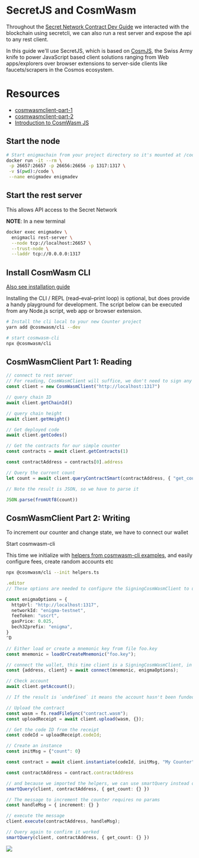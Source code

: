 # SecretJS and CosmWasm

Throughout the [Secret Network Contract Dev Guide](/dev/contract-dev-guide.md) we interacted with the blockchain using secretcli, we can also run a rest server and expose the api to any rest client.

In this guide we'll use SecretJS, which is based on [CosmJS](hhttps://github.com/CosmWasm/cosmjs), the Swiss Army knife to power JavaScript based client solutions ranging from Web apps/explorers over browser extensions to server-side clients like faucets/scrapers in the Cosmos ecosystem.

# Resources
- [cosmwasmclient-part-1](https://medium.com/confio/cosmwasmclient-part-1-reading-e0313472a158)
- [cosmwasmclient-part-2](https://medium.com/confio/cosmwasmclient-part-2-writing-dfb608f1a7f9)
- [Introduction to CosmWasm JS](https://medium.com/confio/introduction-to-cosmwasm-js-548f58d9f6af)

## Start the node

```bash
# Start enigmachain from your project directory so it's mounted at /code in the container
docker run -it --rm \
 -p 26657:26657 -p 26656:26656 -p 1317:1317 \
 -v $(pwd):/code \
 --name enigmadev enigmadev
```

## Start the rest server
This allows API access to the Secret Network

**NOTE**: In a new terminal
```bash
docker exec enigmadev \
  enigmacli rest-server \
  --node tcp://localhost:26657 \
  --trust-node \
  --laddr tcp://0.0.0.0:1317
```

## Install CosmWasm CLI 
[Also see installation guide](https://github.com/CosmWasm/cosmwasm-js/tree/master/packages/cli#installation-and-first-run)

Installing the CLI / REPL (read–eval–print loop) is optional, but does provide a handy playground for development. The script below can be executed from any Node.js script, web app or browser extension.

```bash
# Install the cli local to your new Counter project
yarn add @cosmwasm/cli --dev

# start cosmwasm-cli
npx @cosmwasm/cli
```

## CosmWasmClient Part 1: Reading

```ts
// connect to rest server
// For reading, CosmWasmClient will suffice, we don't need to sign any transactions
const client = new CosmWasmClient("http://localhost:1317")

// query chain ID
await client.getChainId()

// query chain height
await client.getHeight()

// Get deployed code
await client.getCodes()

// Get the contracts for our simple counter
const contracts = await client.getContracts(1)

const contractAddress = contracts[0].address

// Query the current count
let count = await client.queryContractSmart(contractAddress, { "get_count": {}})

// Note the result is JSON, so we have to parse it

JSON.parse(fromUtf8(count))
```

## CosmWasmClient Part 2: Writing

To increment our counter and change state, we have to connect our wallet

Start cosmwasm-cli

This time we initialize with [helpers from cosmwasm-cli examples](https://github.com/levackt/cosmwasm-js/blob/master/packages/cli/examples/helpers.ts), and easily configure fees, create random accounts etc

```bash
npx @cosmwasm/cli --init helpers.ts
```

```ts
.editor
// These options are needed to configure the SigningCosmWasmClient to use enigma-testnet

const enigmaOptions = {
  httpUrl: "http://localhost:1317",
  networkId: "enigma-testnet",
  feeToken: "uscrt",
  gasPrice: 0.025,
  bech32prefix: "enigma",
}
^D

// Either load or create a mnemonic key from file foo.key
const mnemonic = loadOrCreateMnemonic("foo.key");

// connect the wallet, this time client is a SigningCosmWasmClient, in order to sign and broadcast transactions.
const {address, client} = await connect(mnemonic, enigmaOptions);

// Check account
await client.getAccount();

// If the result is `undefined` it means the account hasn't been funded.

// Upload the contract
const wasm = fs.readFileSync("contract.wasm");
const uploadReceipt = await client.upload(wasm, {});

// Get the code ID from the receipt
const codeId = uploadReceipt.codeId;

// Create an instance
const initMsg = {"count": 0}

const contract = await client.instantiate(codeId, initMsg, "My Counter")

const contractAddress = contract.contractAddress

// and because we imported the helpers, we can use smartQuery instead of client.queryContractSmart
smartQuery(client, contractAddress, { get_count: {} })

// The message to increment the counter requires no params
const handleMsg = { increment: {} }

// execute the message
client.execute(contractAddress, handleMsg);

// Query again to confirm it worked
smartQuery(client, contractAddress, { get_count: {} })

```
![](cosmwasm-cli.png)